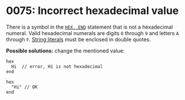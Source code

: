# 0075: Incorrect hexadecimal value

There is a symbol in the [`HEX..END`](../../coding/hex..end.md) statement that is not a hexadecimal numeral. Valid hexadecimal numerals are digits `0` through `9` and letters `A` through `F`. [String literals](../../coding/data-types.md#string-literals) must be enclosed in double quotes.

**Possible solutions:** change the mentioned value:

```text
hex
  Hi  // error, Hi is not hexadecimal
end

hex
  "Hi" // OK
end
```

